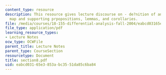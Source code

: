 ```yaml
---
content_type: resource
description: This resource gives lecture discourse on - de?nition of an inclusion
  map and supporting prpopositions, lemmas, and corollaries.
file: /media/courses/18-155-differential-analysis-fall-2004/eabcd03165e3853abc3551da85c6ba84_section8.pdf
file_type: application/pdf
learning_resource_types:
- Lecture Notes
ocw_type: OCWFile
parent_title: Lecture Notes
parent_type: CourseSection
resourcetype: Document
title: section8.pdf
uid: eabcd031-65e3-853a-bc35-51da85c6ba84
---
```

